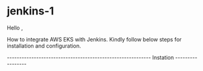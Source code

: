 # jenkins-1

Hello ,

How to integrate AWS EKS with Jenkins. Kindly follow below steps for installation and configuration.



----------------------------------------------------------- Instation -----------------





























